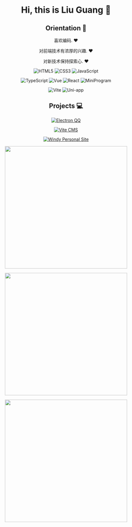 <div align="center">
   
   # Hi, this is Liu Guang :wave:

   ## Orientation :dart:

   喜欢编码. :heart:

   对前端技术有浓厚的兴趣. :heart:
   
   对新技术保持探索心. :heart:

   <p>
      
   ![HTML5](https://img.shields.io/badge/-HTML5-red?logo=html5&logoColor=white)
   ![CSS3](https://img.shields.io/badge/-CSS3-blue?logo=css3&logoColor=white)
   ![JavaScript](https://img.shields.io/badge/-JavaScript-yellow?logo=javascript&logoColor=white)
   
   </p>

   <p>

   ![TypeScript](https://img.shields.io/badge/-TypeScript-blue?logo=typescript&logoColor=white)
   ![Vue](https://img.shields.io/badge/-Vue-34495e?logo=vue.js)
   ![React](https://img.shields.io/badge/-React-282c34?logo=react)
   ![MiniProgram](https://img.shields.io/badge/-MiniProgram-07c160?logo=wechat&logoColor=white)

   </p>

   <p>

   ![Vite](https://img.shields.io/badge/-Vite-646cff?logo=vite&logoColor=white)
   ![Uni-app](https://img.shields.io/badge/-uniapp-646cff?logo=uniapp)

   </p>

   ## Projects :computer:

   [![Electron QQ](https://github-readme-stats.vercel.app/api/pin/?username=estoi&repo=electron-qq)](https://github.com/estoi/electron-qq)
   
   [![Vite CMS](https://github-readme-stats.vercel.app/api/pin/?username=estoi&repo=vite-cms)](https://github.com/estoi/vite-cms)
   
   [![Windy Personal Site](https://github-readme-stats.vercel.app/api/pin/?username=estoi&repo=windy-personal-site)](https://github.com/estoi/windy-personal-site)
   
  <p>
    <img width="400" src="https://github-readme-stats.vercel.app/api?username=estoi&show_icons=true&theme=ambient_gradient"/>
  </p>
  <p>
    <img width="400" src="https://github-readme-stats.vercel.app/api/top-langs/?username=estoi&layout=compact"/>
  </p>
  <p>
     <img width="400"  src="https://github-readme-activity-graph.vercel.app/graph?username=estoi&theme=dracula)](https://github.com/esoit" />
  </p>
<!---
estoi/estoi is a ✨ special ✨ repository because its `README.md` (this file) appears on your GitHub profile.
You can click the Preview link to take a look at your changes.
--->

</div>
